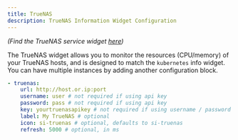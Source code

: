 ```yaml
---
title: TrueNAS
description: TrueNAS Information Widget Configuration
---
```


_(Find the TrueNAS service widget [here](../services/truenas.md))_

The TrueNAS widget allows you to monitor the resources (CPU/memory) of your TrueNAS hosts, and is designed to match the `kubernetes` info widget. You can have multiple instances by adding another configuration block.

```yaml
- truenas:
    url: http://host.or.ip:port
    username: user # not required if using api key
    password: pass # not required if using api key
    key: yourtruenasapikey # not required if using username / password
    label: My TrueNAS # optional
    icon: si-truenas # optional, defaults to si-truenas
    refresh: 5000 # optional, in ms
```
